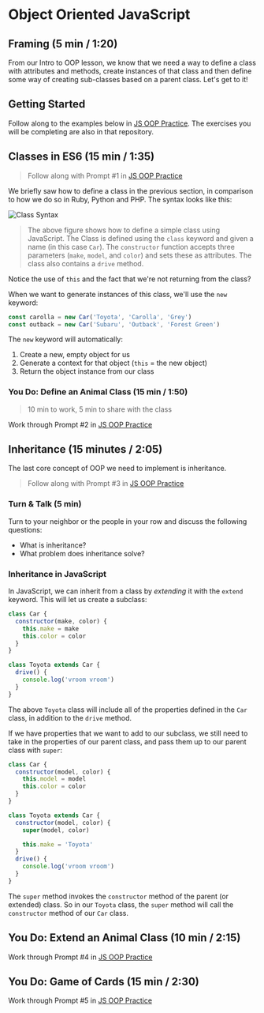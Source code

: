 # Object Oriented JavaScript

## Framing (5 min / 1:20)

From our Intro to OOP lesson, we know that we need a way to define a class with
attributes and methods, create instances of that class and then define some way
of creating sub-classes based on a parent class. Let's get to it!

## Getting Started

Follow along to the examples below in [JS OOP
Practice](https://git.generalassemb.ly/jdr-0622/js-oop-practice). The
exercises you will be completing are also in that repository.

## Classes in ES6 (15 min / 1:35)

> Follow along with Prompt #1 in [JS OOP
> Practice](https://git.generalassemb.ly/jdr-0622/js-oop-practice)

We briefly saw how to define a class in the previous section, in comparison to
how we do so in Ruby, Python and PHP. The syntax looks like this:

![Class Syntax](assets/js-class-syntax.png)

> The above figure shows how to define a simple class using JavaScript. The
> Class is defined using the `class` keyword and given a name (in this case
> `Car`). The `constructor` function accepts three parameters (`make`, `model`,
> and `color`) and sets these as attributes. The class also contains a `drive`
> method.

Notice the use of `this` and the fact that we're not returning from the class?

When we want to generate instances of this class, we'll use the `new` keyword:

```js
const carolla = new Car('Toyota', 'Carolla', 'Grey')
const outback = new Car('Subaru', 'Outback', 'Forest Green')
```

The `new` keyword will automatically:

1. Create a new, empty object for us
2. Generate a context for that object (`this` = the new object)
3. Return the object instance from our class

### You Do: Define an Animal Class (15 min / 1:50)

> 10 min to work, 5 min to share with the class

Work through Prompt #2 in [JS OOP
Practice](https://git.generalassemb.ly/jdr-0622/js-oop-practice)

## Inheritance (15 minutes / 2:05)

The last core concept of OOP we need to implement is inheritance.

> Follow along with Prompt #3 in [JS OOP
> Practice](https://git.generalassemb.ly/jdr-0622/js-oop-practice)

### Turn & Talk (5 min)

Turn to your neighbor or the people in your row and discuss the following
questions:

* What is inheritance?
* What problem does inheritance solve?

### Inheritance in JavaScript

In JavaScript, we can inherit from a class by *extending* it with the `extend`
keyword. This will let us create a subclass:

```js
class Car {
  constructor(make, color) {
    this.make = make
    this.color = color
  }
}

class Toyota extends Car {
  drive() {
    console.log('vroom vroom')
  }
}
```

The above `Toyota` class will include all of the properties defined in the `Car`
class, in addition to the `drive` method.

If we have properties that we want to add to our subclass, we still need to take
in the properties of our parent class, and pass them up to our parent class with
`super`:

```js
class Car {
  constructor(model, color) {
    this.model = model
    this.color = color
  }
}

class Toyota extends Car {
  constructor(model, color) {
    super(model, color)

    this.make = 'Toyota'
  }
  drive() {
    console.log('vroom vroom')
  }
}
```

The `super` method invokes the `constructor` method of the parent (or extended)
class. So in our `Toyota` class, the `super` method will call the `constructor`
method of our `Car` class.

## You Do: Extend an Animal Class (10 min / 2:15)

Work through Prompt #4 in [JS OOP
Practice](https://git.generalassemb.ly/jdr-0622/js-oop-practice)

## You Do: Game of Cards (15 min / 2:30)

Work through Prompt #5 in [JS OOP
Practice](https://git.generalassemb.ly/jdr-0622/js-oop-practice)

